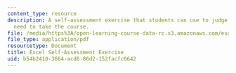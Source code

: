 ```yaml
---
content_type: resource
description: A self-assessment exercise that students can use to judge whether they
  need to take the course.
file: /media/https%3A/open-learning-course-data-rc.s3.amazonaws.com/esd-70j-engineering-economy-module-fall-2009/b54b24103664acd686d2152facfc6642_MITESD_70Jf09_assn01_self_assess.pdf
file_type: application/pdf
resourcetype: Document
title: Excel Self-Assessment Exercise
uid: b54b2410-3664-acd6-86d2-152facfc6642
---
```

